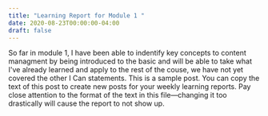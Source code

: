 ```yaml
---
title: "Learning Report for Module 1 "
date: 2020-08-23T00:00:00-04:00
draft: false
---
```

So far in module 1, I have been able to indentify key concepts to content managment by being introduced to the basic and will be able to take what I've already learned and apply to the rest of the couse, we have not yet covered the other I Can statements.
This is a sample post. You can copy the text of this post to create new posts for your weekly learning reports. Pay close attention to the format of the text in this file—changing it too drastically will cause the report to not show up.
